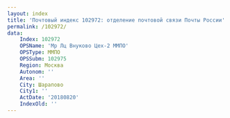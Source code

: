 ```yaml
---
layout: index
title: 'Почтовый индекс 102972: отделение почтовой связи Почты России'
permalink: /102972/
data:
    Index: 102972
    OPSName: 'Мр Лц Внуково Цех-2 ММПО'
    OPSType: ММПО
    OPSSubm: 102975
    Region: Москва
    Autonom: ''
    Area: ''
    City: Шарапово
    City1: ''
    ActDate: '20180820'
    IndexOld: ''
---
```

